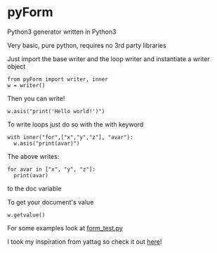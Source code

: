 # pyForm
Python3 generator written in Python3

Very basic, pure python, requires no 3rd party libraries

Just import the base writer and the loop writer and instantiate a writer object
```
from pyForm import writer, inner
w = writer()
```
Then you can write!
```
w.asis("print('Hello world!')")
```
To write loops just do so with the with keyword
```
with inner("for",["x","y","z"], "avar"):
  w.asis("print(avar)")
```
The above writes:
```
for avar in ["x", "y", "z"]:
  print(avar)
```
to the doc variable

To get your document's value
```
w.getvalue()
```

For some examples look at [form_test.py](https://github.com/MaxLFarrell/pyForm/blob/master/form_test.py)

I took my inspiration from yattag so check it out [here](http://www.yattag.org/)!
